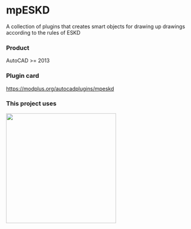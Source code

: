 # mpESKD
A collection of plugins that creates smart objects for drawing up drawings according to the rules of ESKD
### Product ###
AutoCAD >= 2013
### Plugin card ###
https://modplus.org/autocadplugins/mpeskd
### This project uses

[<img align="left" src="https://raw.githubusercontent.com/nuke-build/nuke/develop/images/logo-black.png#gh-light-mode-only" width="300" />](https://nuke.build/)
